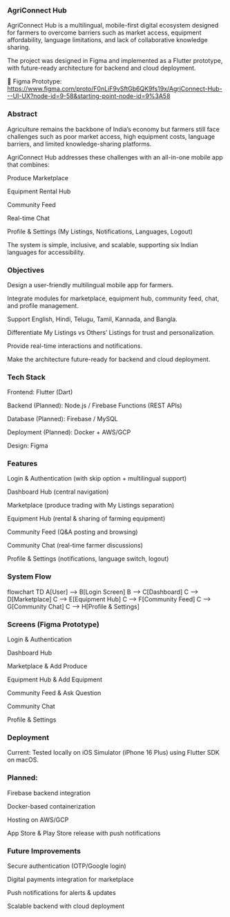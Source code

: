 ### AgriConnect Hub

AgriConnect Hub is a multilingual, mobile-first digital ecosystem designed for farmers to overcome barriers such as market access, equipment affordability, language limitations, and lack of collaborative knowledge sharing.

The project was designed in Figma and implemented as a Flutter prototype, with future-ready architecture for backend and cloud deployment.

🔗 Figma Prototype: https://www.figma.com/proto/F0nLiF9vSftGb6QK9fs19x/AgriConnect-Hub---UI-UX?node-id=9-58&starting-point-node-id=9%3A58


### Abstract

Agriculture remains the backbone of India’s economy but farmers still face challenges such as poor market access, high equipment costs, language barriers, and limited knowledge-sharing platforms.

AgriConnect Hub addresses these challenges with an all-in-one mobile app that combines:

Produce Marketplace

Equipment Rental Hub

Community Feed

Real-time Chat

Profile & Settings (My Listings, Notifications, Languages, Logout)

The system is simple, inclusive, and scalable, supporting six Indian languages for accessibility.


### Objectives

Design a user-friendly multilingual mobile app for farmers.

Integrate modules for marketplace, equipment hub, community feed, chat, and profile management.

Support English, Hindi, Telugu, Tamil, Kannada, and Bangla.

Differentiate My Listings vs Others’ Listings for trust and personalization.

Provide real-time interactions and notifications.

Make the architecture future-ready for backend and cloud deployment.


### Tech Stack

Frontend: Flutter (Dart)

Backend (Planned): Node.js / Firebase Functions (REST APIs)

Database (Planned): Firebase / MySQL

Deployment (Planned): Docker + AWS/GCP

Design: Figma


### Features

Login & Authentication (with skip option + multilingual support)

Dashboard Hub (central navigation)

Marketplace (produce trading with My Listings separation)

Equipment Hub (rental & sharing of farming equipment)

Community Feed (Q&A posting and browsing)

Community Chat (real-time farmer discussions)

Profile & Settings (notifications, language switch, logout)


### System Flow
flowchart TD
  A[User] --> B[Login Screen]
  B --> C[Dashboard]
  C --> D[Marketplace]
  C --> E[Equipment Hub]
  C --> F[Community Feed]
  C --> G[Community Chat]
  C --> H[Profile & Settings]


### Screens (Figma Prototype)

Login & Authentication

Dashboard Hub

Marketplace & Add Produce

Equipment Hub & Add Equipment

Community Feed & Ask Question

Community Chat

Profile & Settings



### Deployment

Current: Tested locally on iOS Simulator (iPhone 16 Plus) using Flutter SDK on macOS.


### Planned:

Firebase backend integration

Docker-based containerization

Hosting on AWS/GCP

App Store & Play Store release with push notifications


### Future Improvements

Secure authentication (OTP/Google login)

Digital payments integration for marketplace

Push notifications for alerts & updates

Scalable backend with cloud deployment
